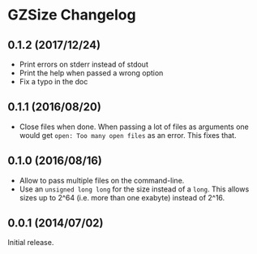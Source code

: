 # GZSize Changelog

## 0.1.2 (2017/12/24)

* Print errors on stderr instead of stdout
* Print the help when passed a wrong option
* Fix a typo in the doc

## 0.1.1 (2016/08/20)

* Close files when done. When passing a lot of files as arguments one would get
  `open: Too many open files` as an error. This fixes that.

## 0.1.0 (2016/08/16)

* Allow to pass multiple files on the command-line.
* Use an `unsigned long long` for the size instead of a `long`. This allows
  sizes up to 2^64 (i.e. more than one exabyte) instead of 2^16.

## 0.0.1 (2014/07/02)

Initial release.
